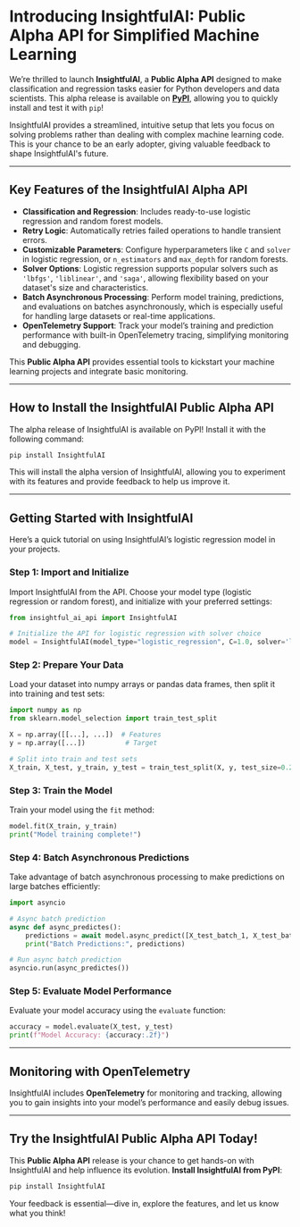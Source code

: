 ﻿# Introducing InsightfulAI: Public Alpha API for Simplified Machine Learning

We’re thrilled to launch **InsightfulAI**, a **Public Alpha API** designed to make classification and regression tasks easier for Python developers and data scientists. This alpha release is available on **[PyPI](https://pypi.org/project/InsightfulAI/)**, allowing you to quickly install and test it with `pip`!

InsightfulAI provides a streamlined, intuitive setup that lets you focus on solving problems rather than dealing with complex machine learning code. This is your chance to be an early adopter, giving valuable feedback to shape InsightfulAI's future.

---

## Key Features of the InsightfulAI Alpha API

- **Classification and Regression**: Includes ready-to-use logistic regression and random forest models.
- **Retry Logic**: Automatically retries failed operations to handle transient errors.
- **Customizable Parameters**: Configure hyperparameters like `C` and `solver` in logistic regression, or `n_estimators` and `max_depth` for random forests.
- **Solver Options**: Logistic regression supports popular solvers such as `'lbfgs'`, `'liblinear'`, and `'saga'`, allowing flexibility based on your dataset's size and characteristics.
- **Batch Asynchronous Processing**: Perform model training, predictions, and evaluations on batches asynchronously, which is especially useful for handling large datasets or real-time applications.
- **OpenTelemetry Support**: Track your model’s training and prediction performance with built-in OpenTelemetry tracing, simplifying monitoring and debugging.

This **Public Alpha API** provides essential tools to kickstart your machine learning projects and integrate basic monitoring.

---

## How to Install the InsightfulAI Public Alpha API

The alpha release of InsightfulAI is available on PyPI! Install it with the following command:

```bash
pip install InsightfulAI
```

This will install the alpha version of InsightfulAI, allowing you to experiment with its features and provide feedback to help us improve it.

---

## Getting Started with InsightfulAI

Here’s a quick tutorial on using InsightfulAI’s logistic regression model in your projects.

### Step 1: Import and Initialize

Import InsightfulAI from the API. Choose your model type (logistic regression or random forest), and initialize with your preferred settings:

```python
from insightful_ai_api import InsightfulAI

# Initialize the API for logistic regression with solver choice
model = InsightfulAI(model_type="logistic_regression", C=1.0, solver='lbfgs')  # Options: 'lbfgs', 'liblinear', 'saga'
```

### Step 2: Prepare Your Data

Load your dataset into numpy arrays or pandas data frames, then split it into training and test sets:

```python
import numpy as np
from sklearn.model_selection import train_test_split

X = np.array([[...], ...])  # Features
y = np.array([...])          # Target

# Split into train and test sets
X_train, X_test, y_train, y_test = train_test_split(X, y, test_size=0.2, random_state=42)
```

### Step 3: Train the Model

Train your model using the `fit` method:

```python
model.fit(X_train, y_train)
print("Model training complete!")
```

### Step 4: Batch Asynchronous Predictions

Take advantage of batch asynchronous processing to make predictions on large batches efficiently:

```python
import asyncio

# Async batch prediction
async def async_predictes():
    predictions = await model.async_predict([X_test_batch_1, X_test_batch_2])
    print("Batch Predictions:", predictions)

# Run async batch prediction
asyncio.run(async_predictes())
```

### Step 5: Evaluate Model Performance

Evaluate your model accuracy using the `evaluate` function:

```python
accuracy = model.evaluate(X_test, y_test)
print(f"Model Accuracy: {accuracy:.2f}")
```

---

## Monitoring with OpenTelemetry

InsightfulAI includes **OpenTelemetry** for monitoring and tracking, allowing you to gain insights into your model’s performance and easily debug issues.

---

## Try the InsightfulAI Public Alpha API Today!

This **Public Alpha API** release is your chance to get hands-on with InsightfulAI and help influence its evolution. **Install InsightfulAI from PyPI**:

```bash
pip install InsightfulAI
```

Your feedback is essential—dive in, explore the features, and let us know what you think!